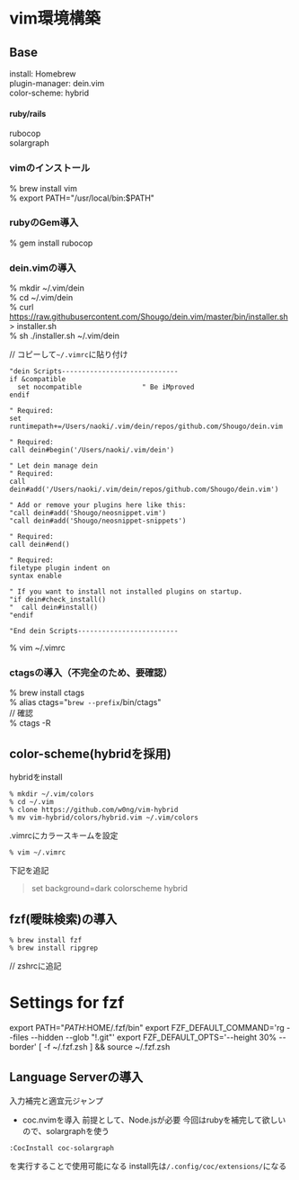 # vim環境構築

## Base
install: Homebrew  
plugin-manager: dein.vim  
color-scheme: hybrid  

#### ruby/rails
rubocop  
solargraph

### vimのインストール
% brew install vim  
% export PATH="/usr/local/bin:$PATH"

### rubyのGem導入
% gem install rubocop  

### dein.vimの導入
% mkdir ~/.vim/dein  
% cd ~/.vim/dein  
% curl https://raw.githubusercontent.com/Shougo/dein.vim/master/bin/installer.sh > installer.sh  
% sh ./installer.sh ~/.vim/dein  

// コピーして`~/.vimrc`に貼り付け

```
"dein Scripts-----------------------------
if &compatible
  set nocompatible               " Be iMproved
endif

" Required:
set runtimepath+=/Users/naoki/.vim/dein/repos/github.com/Shougo/dein.vim

" Required:
call dein#begin('/Users/naoki/.vim/dein')

" Let dein manage dein
" Required:
call dein#add('/Users/naoki/.vim/dein/repos/github.com/Shougo/dein.vim')

" Add or remove your plugins here like this:
"call dein#add('Shougo/neosnippet.vim')
"call dein#add('Shougo/neosnippet-snippets')

" Required:
call dein#end()

" Required:
filetype plugin indent on
syntax enable

" If you want to install not installed plugins on startup.
"if dein#check_install()
"  call dein#install()
"endif

"End dein Scripts-------------------------
```

% vim ~/.vimrc

### ctagsの導入（不完全のため、要確認）
% brew install ctags  
% alias ctags="`brew --prefix`/bin/ctags"  
// 確認  
% ctags -R

## color-scheme(hybridを採用)
hybridをinstall
```
% mkdir ~/.vim/colors
% cd ~/.vim
% clone https://github.com/w0ng/vim-hybrid
% mv vim-hybrid/colors/hybrid.vim ~/.vim/colors
```
.vimrcにカラースキームを設定
```
% vim ~/.vimrc
```
下記を追記
> set background=dark
> colorscheme hybrid

##  fzf(曖昧検索)の導入
```
% brew install fzf
% brew install ripgrep
```

// zshrcに追記
# Settings for fzf
export PATH="$PATH:$HOME/.fzf/bin"
export FZF_DEFAULT_COMMAND='rg --files --hidden --glob "!.git"'
export FZF_DEFAULT_OPTS='--height 30% --border'
[ -f ~/.fzf.zsh ] && source ~/.fzf.zsh

## Language Serverの導入
入力補完と適宜元ジャンプ
* coc.nvimを導入
前提として、Node.jsが必要
今回はrubyを補完して欲しいので、solargraphを使う
```
:CocInstall coc-solargraph
```
を実行することで使用可能になる
install先は`/.config/coc/extensions/`になる
